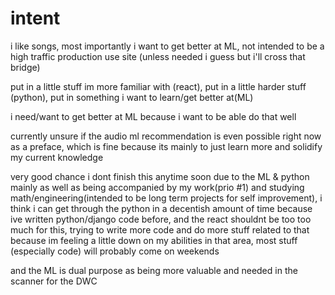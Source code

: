 # intent
i like songs, most importantly i want to get better at ML, not intended to be a high traffic production use site (unless needed i guess but i'll cross that bridge)

put in a little stuff im more familiar with (react), put in a little harder stuff (python), put in something i want to learn/get better at(ML)

i need/want to get better at ML because i want to be able do that well

currently unsure if the audio ml recommendation is even possible right now as a preface, which is fine because its mainly to just learn more and solidify my current knowledge

very good chance i dont finish this anytime soon due to the ML & python mainly as well as being accompanied by my work(prio #1) and studying math/engineering(intended to be long term projects for self improvement), i think i can get through the python in a decentish amount of time because ive written python/django code before, and the react shouldnt be too too much for this, trying to write more code and do more stuff related to that because im feeling a little down on my abilities in that area, most stuff (especially code) will probably come on weekends

and the ML is dual purpose as being more valuable and needed in the scanner for the DWC
